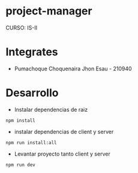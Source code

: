 # project-manager
CURSO: IS-II
# Integrates
- Pumachoque Choquenaira Jhon Esau - 210940


# Desarrollo
- Instalar dependencias de raiz
```
npm install
```

- instalar dependencias de client y server
```
npm run install:all
```

- Levantar proyecto tanto client y server
```
npm run dev
```